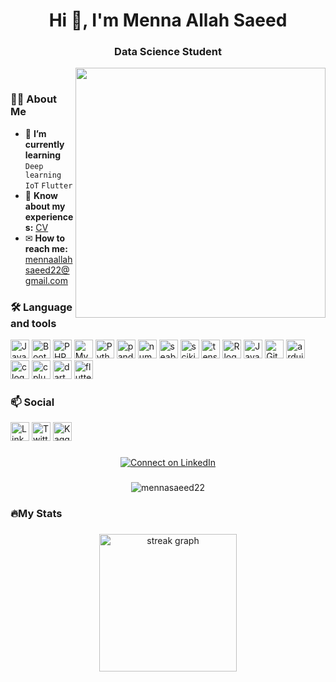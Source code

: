 <h1 align="center">Hi 👋, I'm Menna Allah Saeed</h1>
<h3 align="center">Data Science Student</h3>

<img align="right" width='400' src="https://mir-s3-cdn-cf.behance.net/project_modules/max_1200/4283b367578677.5b3e5c21edefc.gif" />
&nbsp;
<h3 align="left">👩‍💻  About Me</h3>

- 🌱 **I’m currently learning** `Deep learning` `IoT` `Flutter`
- 📄 **Know about my experiences:** [CV](https://alexuuni-my.sharepoint.com/:b:/g/personal/cds_mennatullah71722_alexu_edu_eg/EUFnbCNMGl9CipaDv1yNV4cBY10lTULR0oV5lv3bpS0iiw?e=BSSLeF)
- ✉ **How to reach me:** mennaallahsaeed22@gmail.com

<h3 align="left">🛠 Language and tools</h3>

[<img src="https://skillicons.dev/icons?i=js" alt="JavaScript logo" height="30">](https://developer.mozilla.org/en-US/docs/Web/javascript)
[<img src="https://skillicons.dev/icons?i=bootstrap" alt="Bootstrap logo" height="30">](https://getbootstrap.com/) 
[<img src="https://skillicons.dev/icons?i=php" alt="PHP logo" height="30">](https://www.php.net/) 
[<img src="https://skillicons.dev/icons?i=mysql" alt="MySQL logo" height="30">](https://www.mysql.com/)
[<img src="https://skillicons.dev/icons?i=py" alt="Python logo" height="30">](https://www.python.org/)
[<img src="https://cdn.jsdelivr.net/gh/devicons/devicon/icons/pandas/pandas-original.svg" height="30" alt="pandas logo"/>](https://pandas.pydata.org/)
[<img src="https://cdn.jsdelivr.net/gh/devicons/devicon/icons/numpy/numpy-original.svg" height="30" alt="numpy logo"/>](https://numpy.org/)
[<img src="https://seaborn.pydata.org/_images/logo-mark-lightbg.svg" alt="seaborn" height="30">](https://seaborn.pydata.org/)
[<img src="https://upload.wikimedia.org/wikipedia/commons/0/05/Scikit_learn_logo_small.svg" alt="scikit_learn" height="30">](https://scikit-learn.org/stable/index.html)
[<img src="https://cdn.jsdelivr.net/gh/devicons/devicon/icons/tensorflow/tensorflow-original.svg" alt="tensorflow" height="30">](https://www.tensorflow.org/)
[<img src="https://skillicons.dev/icons?i=r" alt="R logo" height="30">](https://www.r-project.org/)
[<img src="https://skillicons.dev/icons?i=java" alt="Java logo" height="30">](https://www.java.com/en/)
[<img src="https://skillicons.dev/icons?i=git" alt="Git logo" height="30">](https://git-scm.com/)
[<img src="https://skillicons.dev/icons?i=arduino" height="30" alt="arduino logo"/>](https://www.arduino.cc/)
[<img src="https://skillicons.dev/icons?i=c" alt="c logo" height="30">](https://www.learn-c.org/)
[<img src="https://skillicons.dev/icons?i=cpp" alt="cplusplus logo" height="30">](https://cplusplus.com/)
[<img src="https://skillicons.dev/icons?i=dart" alt="dart logo" height="30">](https://dart.dev/)
[<img src="https://skillicons.dev/icons?i=flutter" alt="flutter logo" height="30">](https://flutter.dev/)


### 📫 Social
[<img src="https://skillicons.dev/icons?i=linkedin" alt="LinkedIn" height="30">](https://linkedin.com/in/menna2002) 
[<img src="https://skillicons.dev/icons?i=twitter" alt="Twitter" height="30">](https://twitter.com/mennasaed111) 
[<img src="https://cdn.jsdelivr.net/gh/devicons/devicon/icons/kaggle/kaggle-original.svg" alt="Kaggle" height="30">](https://kaggle.com/mennaallahsaed) 
###
<p align="center">
  <a href="https://linkedin.com/in/MennaSaeed11" target="_blank">
    <img src="https://img.shields.io/badge/Connect%20on%20LinkedIn-%230A66C2.svg?style=for-the-badge&logo=linkedin&logoColor=white" alt="Connect on LinkedIn" />
  </a>
</p>

###
<div align="center">
<p> <img src="https://komarev.com/ghpvc/?username=mennasaeed22&label=Profile%20views&color=0e75b6&style=flat" alt="mennasaeed22" /> </p>
</div>

<h3 align="left">🔥My Stats</h3>

###

<div align="center">
  <img src="https://streak-stats.demolab.com?user=mennasaeed22&locale=en&mode=daily&theme=dark&hide_border=false&border_radius=5&order=3" height="220" alt="streak graph"  />
</div>
